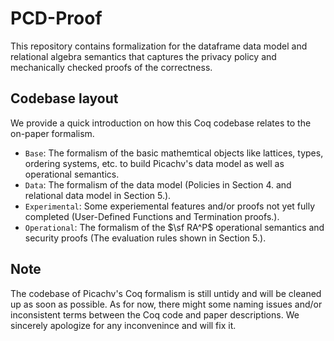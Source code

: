 # PCD-Proof

This repository contains formalization for the dataframe data model and relational algebra semantics that captures the privacy policy and mechanically checked proofs of the correctness.

## Codebase layout

We provide a quick introduction on how this Coq codebase relates to the on-paper formalism.

- `Base`: The formalism of the basic mathemtical objects like lattices, types, ordering systems, etc. to build Picachv's data model as well as operational semantics.
- `Data`: The formalism of the data model (Policies in Section 4. and relational data model in Section 5.).
- `Experimental`: Some experiemental features and/or proofs not yet fully completed (User-Defined Functions and Termination proofs.).
- `Operational`: The formalism of the $\sf RA^P$ operational semantics and security proofs (The evaluation rules shown in Section 5.).
## Note

The codebase of Picachv's Coq formalism is still untidy and will be cleaned up as soon as possible. As for now, there might some naming issues and/or inconsistent terms between the Coq code and paper descriptions. We sincerely apologize for any inconvenince and will fix it.
